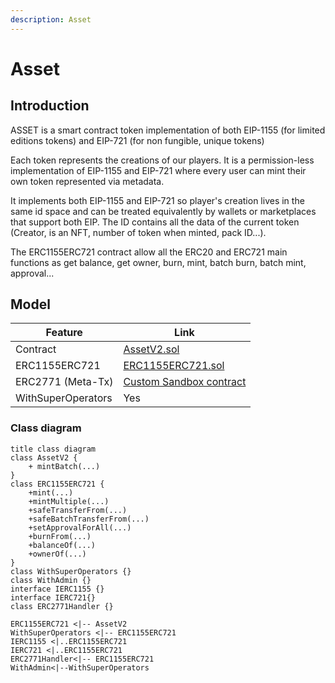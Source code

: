 ```yaml
---
description: Asset
---
```


# Asset

## Introduction

ASSET is a smart contract token implementation of both EIP-1155 (for limited editions tokens) and EIP-721 (for non fungible, unique tokens)

Each token represents the creations of our players. It is a permission-less implementation of EIP-1155 and EIP-721 where every user can mint their own token represented via metadata.

It implements both EIP-1155 and EIP-721 so player's creation lives in the same id space and can be treated equivalently by wallets or marketplaces that support both EIP. The ID contains all the data of the current token (Creator, is an NFT, number of token when minted, pack ID...).

The ERC1155ERC721 contract allow all the ERC20 and ERC721 main functions as get balance, get owner, burn, mint, batch burn, batch mint, approval...

## Model

| Feature            | Link                                                                                                                                                    |
| ------------------ | ------------------------------------------------------------------------------------------------------------------------------------------------------- |
| Contract           | [AssetV2.sol](https://github.com/thesandboxgame/sandbox-smart-contracts/blob/master/src/solc_0.8/asset/AssetV2.sol)                                     |
| ERC1155ERC721      | [ERC1155ERC721.sol](https://github.com/thesandboxgame/sandbox-smart-contracts/blob/master/src/solc_0.8/asset/ERC1155ERC721.sol)                         |
| ERC2771 (Meta-Tx)  | [Custom Sandbox contract](https://github.com/thesandboxgame/sandbox-smart-contracts/blob/master/src/solc_0.8/common/BaseWithStorage/ERC2771Handler.sol) |
| WithSuperOperators | Yes                                                                                                                                                     |

### Class diagram

```plantuml
title class diagram
class AssetV2 {
    + mintBatch(...)
}
class ERC1155ERC721 {
    +mint(...)
    +mintMultiple(...)
    +safeTransferFrom(...)
    +safeBatchTransferFrom(...)
    +setApprovalForAll(...)
    +burnFrom(...)
    +balanceOf(...)
    +ownerOf(...)
}
class WithSuperOperators {}
class WithAdmin {}
interface IERC1155 {}
interface IERC721{}
class ERC2771Handler {}

ERC1155ERC721 <|-- AssetV2
WithSuperOperators <|-- ERC1155ERC721
IERC1155 <|..ERC1155ERC721
IERC721 <|..ERC1155ERC721
ERC2771Handler<|-- ERC1155ERC721
WithAdmin<|--WithSuperOperators
```
